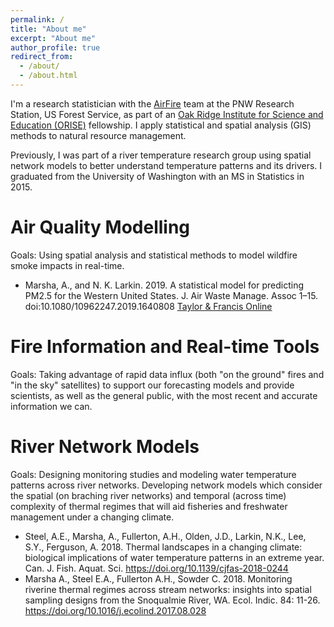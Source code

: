 ```yaml
---
permalink: /
title: "About me"
excerpt: "About me"
author_profile: true
redirect_from: 
  - /about/
  - /about.html
---
```


I'm a research statistician with the [AirFire](https://airfire.org) team at the PNW Research Station, US Forest Service, as part of an [Oak Ridge Institute for Science and Education (ORISE)](https://orise.orau.gov/index.html) fellowship. I apply statistical and spatial analysis (GIS) methods to natural resource management.

Previously, I was part of a river temperature research group using spatial network models to better understand temperature patterns and its drivers. I graduated from the University of Washington with an MS in Statistics in 2015.


# Air Quality Modelling
Goals: Using spatial analysis and statistical methods to model wildfire smoke impacts in real-time.

* Marsha, A., and N. K. Larkin. 2019. A statistical model for predicting PM2.5 for the Western United States. J. Air Waste Manage. Assoc 1–15. doi:10.1080/10962247.2019.1640808 [Taylor & Francis Online](https://www.tandfonline.com/doi/full/10.1080/10962247.2019.1640808)

# Fire Information and Real-time Tools
Goals: Taking advantage of rapid data influx (both "on the ground" fires and "in the sky" satellites) to support our forecasting models and provide scientists, as well as the general public, with the most recent and accurate information we can.

# River Network Models
Goals: Designing monitoring studies and modeling water temperature patterns across river networks. Developing network models which consider the spatial (on braching river networks) and temporal (across time) complexity of thermal regimes that will aid fisheries and freshwater management under a changing climate.

* Steel, A.E., Marsha, A., Fullerton, A.H., Olden, J.D., Larkin, N.K., Lee, S.Y., Ferguson, A. 2018. Thermal landscapes in a changing climate: biological implications of water temperature patterns in an extreme year. Can. J. Fish. Aquat. Sci. https://doi.org/10.1139/cjfas-2018-0244
* Marsha A., Steel E.A., Fullerton A.H., Sowder C. 2018. Monitoring riverine thermal regimes across stream networks: insights into spatial sampling designs from the Snoqualmie River, WA. Ecol. Indic. 84: 11-26. https://doi.org/10.1016/j.ecolind.2017.08.028




